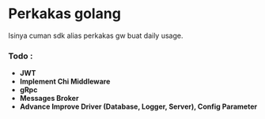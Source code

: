 
# Perkakas golang

Isinya cuman sdk alias perkakas gw buat daily usage.
  

### Todo :
- **JWT**
- **Implement Chi Middleware**
- **gRpc**
- **Messages Broker**
- **Advance Improve Driver (Database, Logger, Server), Config Parameter**